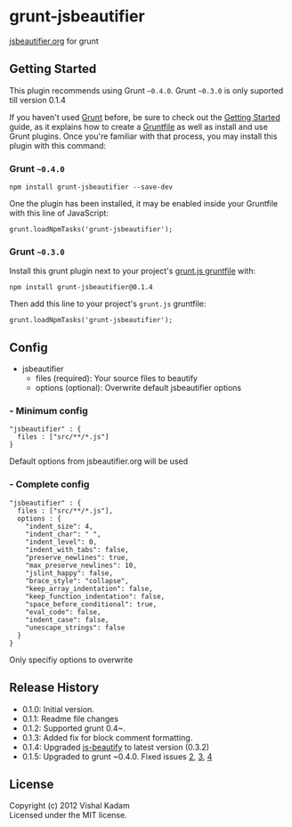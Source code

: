 # grunt-jsbeautifier

[jsbeautifier.org](http://jsbeautifier.org/) for grunt

## Getting Started
This plugin recommends using Grunt `~0.4.0`. Grunt `~0.3.0` is only suported till version 0.1.4

If you haven't used [Grunt](http://gruntjs.com/) before, be sure to check out the [Getting Started](http://gruntjs.com/getting-started) guide, as it explains how to create a [Gruntfile](http://gruntjs.com/sample-gruntfile) as well as install and use Grunt plugins. Once you're familiar with that process, you may install this plugin with this command:

### Grunt `~0.4.0`
```
npm install grunt-jsbeautifier --save-dev
```

One the plugin has been installed, it may be enabled inside your Gruntfile with this line of JavaScript:

```
grunt.loadNpmTasks('grunt-jsbeautifier');
```

### Grunt `~0.3.0`
Install this grunt plugin next to your project's [grunt.js gruntfile][getting_started] with: 

```
npm install grunt-jsbeautifier@0.1.4
```

Then add this line to your project's `grunt.js` gruntfile:

```
grunt.loadNpmTasks('grunt-jsbeautifier');
```

[grunt]: http://gruntjs.com/
[getting_started]: https://github.com/gruntjs/grunt/blob/master/docs/getting_started.md

## Config
- jsbeautifier
  - files (required): Your source files to beautify
  - options (optional): Overwrite default jsbeautifier options

### - Minimum config
```
"jsbeautifier" : {
  files : ["src/**/*.js"]
}
```

Default options from jsbeautifier.org will be used

### - Complete config
```
"jsbeautifier" : {
  files : ["src/**/*.js"],
  options : {
    "indent_size": 4,
    "indent_char": " ",
    "indent_level": 0,
    "indent_with_tabs": false,
    "preserve_newlines": true,
    "max_preserve_newlines": 10,
    "jslint_happy": false,
    "brace_style": "collapse",
    "keep_array_indentation": false,
    "keep_function_indentation": false,
    "space_before_conditional": true,
    "eval_code": false,
    "indent_case": false,
    "unescape_strings": false
  }
}
```
Only specifiy options to overwrite

## Release History
* 0.1.0: Initial version.
* 0.1.1: Readme file changes
* 0.1.2: Supported grunt 0.4~.
* 0.1.3: Added fix for block comment formatting.
* 0.1.4: Upgraded [js-beautify](https://npmjs.org/package/js-beautify) to latest version (0.3.2)
* 0.1.5: Upgraded to grunt ~0.4.0. Fixed issues [2](https://github.com/vkadam/grunt-jsbeautifier/issues/2), [3](https://github.com/vkadam/grunt-jsbeautifier/issues/3), [4](https://github.com/vkadam/grunt-jsbeautifier/issues/4)

## License
Copyright (c) 2012 Vishal Kadam  
Licensed under the MIT license.